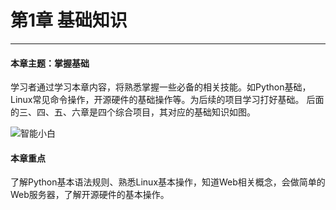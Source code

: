 # 第1章 基础知识

---

#### 本章主题：掌握基础

学习者通过学习本章内容，将熟悉掌握一些必备的相关技能。如Python基础，Linux常见命令操作，开源硬件的基础操作等。为后续的项目学习打好基础。
后面的三、四、五、六章是四个综合项目，其对应的基础知识如图。

![智能小白](https://md.hass.live/%E6%99%BA%E8%83%BD%E5%B0%8F%E7%99%BD.png)

#### 本章重点

了解Python基本语法规则、熟悉Linux基本操作，知道Web相关概念，会做简单的Web服务器，了解开源硬件的基本操作。
